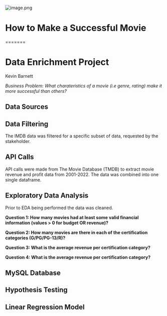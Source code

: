 ![image.png](attachment:image.png)

# How to Make a Successful Movie
 
=======
# Data Enrichment Project
Kevin Barnett

*Business Problem: What charateristics of a movie (i.e genre, rating) make it more successful than others?*

## Data Sources

## Data Filtering
The IMDB data was filtered for a specific subset of data, requested by the stakeholder.


## API Calls
API calls were made from The Movie Database (TMDB) to extract movie revenue and profit data from 2001-2022. The data was combined into one single dataframe.

## Exploratory Data Analysis
Prior to EDA being performed the data was cleaned.

**Question 1: How many movies had at least some valid financial information (values > 0 for budget OR revenue)?**

**Question 2: How many movies are there in each of the certification categories (G/PG/PG-13/R)?**

**Question 3: What is the average revenue per certification category?**

**Question 4: What is the average revenue per certification category?**

## MySQL Database

## Hypothesis Testing

## Linear Regression Model

